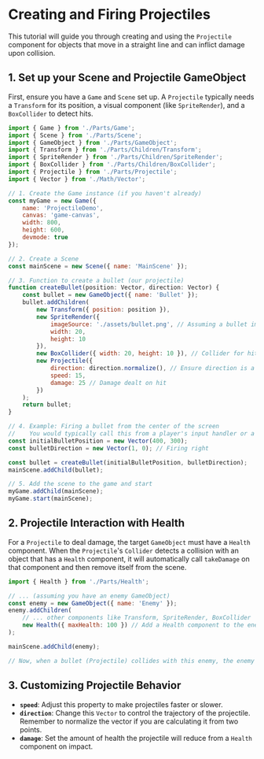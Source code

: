 # Creating and Firing Projectiles

This tutorial will guide you through creating and using the `Projectile` component for objects that move in a straight line and can inflict damage upon collision.

## 1. Set up your Scene and Projectile GameObject

First, ensure you have a `Game` and `Scene` set up. A `Projectile` typically needs a `Transform` for its position, a visual component (like `SpriteRender`), and a `BoxCollider` to detect hits.

```javascript
import { Game } from './Parts/Game';
import { Scene } from './Parts/Scene';
import { GameObject } from './Parts/GameObject';
import { Transform } from './Parts/Children/Transform';
import { SpriteRender } from './Parts/Children/SpriteRender';
import { BoxCollider } from './Parts/Children/BoxCollider';
import { Projectile } from './Parts/Projectile';
import { Vector } from './Math/Vector';

// 1. Create the Game instance (if you haven't already)
const myGame = new Game({
    name: 'ProjectileDemo',
    canvas: 'game-canvas',
    width: 800,
    height: 600,
    devmode: true
});

// 2. Create a Scene
const mainScene = new Scene({ name: 'MainScene' });

// 3. Function to create a bullet (our projectile)
function createBullet(position: Vector, direction: Vector) {
    const bullet = new GameObject({ name: 'Bullet' });
    bullet.addChildren(
        new Transform({ position: position }),
        new SpriteRender({
            imageSource: './assets/bullet.png', // Assuming a bullet image
            width: 20,
            height: 10
        }),
        new BoxCollider({ width: 20, height: 10 }), // Collider for hit detection
        new Projectile({
            direction: direction.normalize(), // Ensure direction is a unit vector
            speed: 15,
            damage: 25 // Damage dealt on hit
        })
    );
    return bullet;
}

// 4. Example: Firing a bullet from the center of the screen
//    You would typically call this from a player's input handler or a spawner.
const initialBulletPosition = new Vector(400, 300);
const bulletDirection = new Vector(1, 0); // Firing right

const bullet = createBullet(initialBulletPosition, bulletDirection);
mainScene.addChild(bullet);

// 5. Add the scene to the game and start
myGame.addChild(mainScene);
myGame.start(mainScene);
```

## 2. Projectile Interaction with Health

For a `Projectile` to deal damage, the target `GameObject` must have a `Health` component. When the `Projectile`'s `Collider` detects a collision with an object that has a `Health` component, it will automatically call `takeDamage` on that component and then remove itself from the scene.

```javascript
import { Health } from './Parts/Health';

// ... (assuming you have an enemy GameObject)
const enemy = new GameObject({ name: 'Enemy' });
enemy.addChildren(
    // ... other components like Transform, SpriteRender, BoxCollider
    new Health({ maxHealth: 100 }) // Add a Health component to the enemy
);

mainScene.addChild(enemy);

// Now, when a bullet (Projectile) collides with this enemy, the enemy's health will decrease.
```

## 3. Customizing Projectile Behavior

-   **`speed`**: Adjust this property to make projectiles faster or slower.
-   **`direction`**: Change this `Vector` to control the trajectory of the projectile. Remember to normalize the vector if you are calculating it from two points.
-   **`damage`**: Set the amount of health the projectile will reduce from a `Health` component on impact.